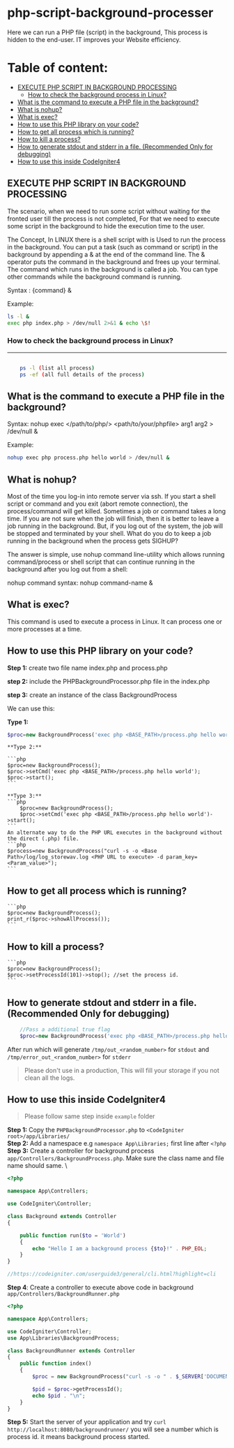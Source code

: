 # php-script-background-processer

Here we can run a PHP file (script) in the background, This process is hidden to the end-user. IT improves your Website efficiency.

# Table of content:

- [EXECUTE PHP SCRIPT IN BACKGROUND PROCESSING](#execute-php-script-in-background-processing)
  - [How to check the background process in Linux?](#how-to-check-the-background-process-in-linux-)
- [What is the command to execute a PHP file in the background?](#what-is-the-command-to-execute-a-php-file-in-the-background-)
- [What is nohup?](#what-is-nohup-)
- [What is exec?](#what-is-exec-)
- [How to use this PHP library on your code?](#how-to-use-this-php-library-on-your-code-)
- [How to get all process which is running?](#how-to-get-all-process-which-is-running-)
- [How to kill a process?](#how-to-kill-a-process-)
- [How to generate stdout and stderr in a file. (Recommended Only for debugging)](#how-to-generate-stdout-and-stderr-in-a-file--recommended-only-for-debugging-)
- [How to use this inside CodeIgniter4](#how-to-use-this-inside-codeigniter4)

## EXECUTE PHP SCRIPT IN BACKGROUND PROCESSING

The scenario, when we need to run some script without waiting for the fronted user till the process is not completed, For that we need to execute some script in the background to hide the execution time to the user.

The Concept, In LINUX there is a shell script with is Used to run the process in the background. You can put a task (such as command or script) in the background by appending a & at the end of the command line. The & operator puts the command in the background and frees up your terminal. The command which runs in the background is called a job. You can type other commands while the background command is running.

Syntax :
{command} &

Example:

```sh
ls -l &
exec php index.php > /dev/null 2>&1 & echo \$!
```

### How to check the background process in Linux?

---

```sh

    ps -l (list all process)
    ps -ef (all full details of the process)

```

## What is the command to execute a PHP file in the background?

Syntax:
nohup exec </path/to/php/> <path/to/your/phpfile> arg1 arg2 > /dev/null &

Example:

```sh
nohup exec php process.php hello world > /dev/null &
```

## What is nohup?

Most of the time you log-in into remote server via ssh. If you start a shell script or command and you exit (abort remote connection), the process/command will get killed. Sometimes a job or command takes a long time. If you are not sure when the job will finish, then it is better to leave a job running in the background. But, if you log out of the system, the job will be stopped and terminated by your shell. What do you do to keep a job running in the background when the process gets SIGHUP?

The answer is simple, use nohup command line-utility which allows running command/process or shell script that can continue running in the background after you log out from a shell:

nohup command syntax:
nohup command-name &

## What is exec?

This command is used to execute a process in Linux. It can process one or more processes at a time.

## How to use this PHP library on your code?

**Step 1:** create two file name index.php and process.php

**step 2:** include the PHPBackgroundProcessor.php file in the index.php

**step 3:** create an instance of the class BackgroundProcess

We can use this:

**Type 1:**

```php
$proc=new BackgroundProcess('exec php <BASE_PATH>/process.php hello world');
```

    **Type 2:**

    ```php
    $proc=new BackgroundProcess();
    $proc->setCmd('exec php <BASE_PATH>/process.php hello world');
    $proc->start();
    ```

    **Type 3:**
    ```php
    	$proc=new BackgroundProcess();
    	$proc->setCmd('exec php <BASE_PATH>/process.php hello world')->start();
    ```
    An alternate way to do the PHP URL executes in the background without the direct (.php) file.
    ```php
    $process=new BackgroundProcess("curl -s -o <Base Path>/log/log_storewav.log <PHP URL to execute> -d param_key=<Param_value>");
    ```

## How to get all process which is running?

    ```php
    $proc=new BackgroundProcess();
    print_r($proc->showAllProcess());
    ```

## How to kill a process?

    ```php
    $proc=new BackgroundProcess();
    $proc->setProcessId(101)->stop(); //set the process id.
    ```

## How to generate stdout and stderr in a file. (Recommended Only for debugging)

```php
	//Pass a additional true flag
	$proc=new BackgroundProcess('exec php <BASE_PATH>/process.php hello world', true);
```

After run which will generate `/tmp/out_<random_number>` for `stdout` and `/tmp/error_out_<random_number>` for `stderr`

> Please don't use in a production, This will fill your storage if you not clean all the logs.

## How to use this inside CodeIgniter4

> Please follow same step inside `example` folder

**Step 1:** Copy the `PHPBackgroundProcessor.php` to `<CodeIgniter root>/app/Libraries/` \
**Step 2:** Add a namespace e.g `namespace App\Libraries;` first line after `<?php` \
**Step 3:** Create a controller for background process `app/Controllers/BackgroundProcess.php`. Make sure the class name and file name should same. \

```php
<?php

namespace App\Controllers;

use CodeIgniter\Controller;

class Background extends Controller
{

    public function run($to = 'World')
    {
        echo "Hello I am a background process {$to}!" . PHP_EOL;
    }
}

//https://codeigniter.com/userguide3/general/cli.html?highlight=cli
```

**Step 4**: Create a controller to execute above code in background `app/Controllers/BackgroundRunner.php`

```php
<?php

namespace App\Controllers;

use CodeIgniter\Controller;
use App\Libraries\BackgroundProcess;

class BackgroundRunner extends Controller
{
    public function index()
    {
        $proc = new BackgroundProcess("curl -s -o " . $_SERVER['DOCUMENT_ROOT'] . "/log_background_process.log " . base_url('tools/message'), true);

        $pid = $proc->getProcessId();
        echo $pid . "\n";
    }
}

```

**Step 5:** Start the server of your application and try `curl http://localhost:8080/backgroundrunner/` you will see a number which is process id. it means background process started.
